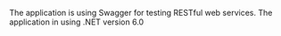The application is using Swagger for testing RESTful web services.
The application in using .NET version 6.0
